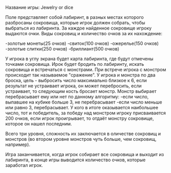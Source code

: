 Название игры: Jewelry or dice

Поле представляет собой лабиринт, в разных местах которого разбросаны сокровища, которые игрок должен собрать, чтобы выбраться из лабиринта. За каждое найденное сокровище игроку выдаются очки.
Виды сокровищ и количество очков за их нахождение:

-золотые монеты(25 очков) 
-свиток(100 очков) 
-ожерелье(150 очков) 
-золотые слитки(250 очков) 
-бриллиант(500 очков) 

У игрока в углу экрана будет карта лабиринта, где будут отмечены точками сокровища. Ирок будет бродить по лабиринту, искать сокровища и встречаться с монстрами. 
При встрече игрока с монстром происходит так называемое "сражение". 
У игрока и монстра по два броска, цель - выбросить число максимально близкое к 6, если результат не устраивает игрока, он может перебросить, если устраивает, то следующим кость бросает монстр. Монстр выбирает перебрасывает ему или нет по данному алгоритму:
-если число, выпавшее на кубике больше 3, не перебрасывает
-если число меньше или равно 3, перебрасывает. 
У кого в итоге оказывается наибольшее число, тот и победитель, за победу над монстром игроку присваивается 200 очков, если игрок проигрывает, то отдаёт монстру сокровище, которое он нашел последним. 

Всего три уровня, сложность их заключается в оличестве сокровищ и монстров (во втором уровне монстров чуть больше, чем сокровищ, например). 

Игра заканчивается, когда игрок собирает все сокровища и выходит из лабиринта, в конце игры выводится количество очков, которые заработал игрок.
